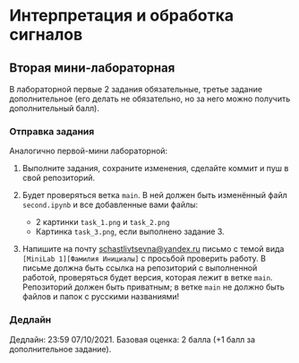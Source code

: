 # Интерпретация и обработка сигналов

## Вторая мини-лабораторная

В лабораторной первые 2 задания обязательные, третье
задание дополнительное (его делать не обязательно, но
за него можно получить дополнительный балл).

### Отправка задания

Аналогично первой-мини лабораторной:

1. Выполните задания, сохраните изменения, сделайте коммит
и пуш в свой репозиторий.

2. Будет проверяться ветка `main`. В ней должен быть
изменённый файл `second.ipynb` и все добавленные вами
файлы:
    * 2 картинки `task_1.png` и `task_2.png`
    * Картинка `task_3.png`, если выполнено задание 3.

3. Напишите на почту schastlivtsevna@yandex.ru
письмо с темой вида `[MiniLab 1][Фамилия Инициалы]`
с просьбой проверить работу.
В письме должна быть ссылка на репозиторий с
выполненной работой, проверяться будет версия,
которая лежит в ветке `main`.
Репозиторий должен быть приватным;
в ветке `main` не должно быть файлов и папок с русскими
названиями!

### Дедлайн

Дедлайн: 23:59 07/10/2021.
Базовая оценка: 2 балла
(+1 балл за дополнительное задание).